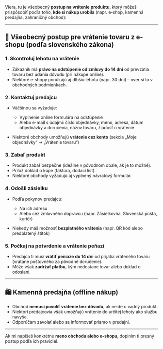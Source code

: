 Viera, tu je všeobecný **postup na vrátenie produktu**, ktorý môžeš prispôsobiť podľa toho, **kde si nákup urobila** (napr. e-shop, kamenná predajňa, zahraničný obchod):

---

## 📝 **Všeobecný postup pre vrátenie tovaru z e-shopu (podľa slovenského zákona)**

### 1. **Skontroluj lehotu na vrátenie**

* Zákazník má **právo na odstúpenie od zmluvy do 14 dní** od prevzatia tovaru bez udania dôvodu (pri nákupe online).
* Niektoré e-shopy ponúkajú aj dlhšiu lehotu (napr. 30 dní) – over si to v obchodných podmienkach.

### 2. **Kontaktuj predajcu**

* Väčšinou sa vyžaduje:

  * Vyplnenie online formulára na odstúpenie
  * Alebo e-mail s údajmi: číslo objednávky, meno, adresa, dátum objednávky a doručenia, názov tovaru, žiadosť o vrátenie
* Niektoré obchody umožňujú **vrátenie cez konto** (sekcia „Moje objednávky“ → „Vrátenie tovaru“)

### 3. **Zabaľ produkt**

* Produkt zabaľ bezpečne (ideálne v pôvodnom obale, ak je to možné).
* Prilož doklad o kúpe (faktúra, dodací list).
* Niektoré obchody vyžadujú aj vyplnený návratový formulár.

### 4. **Odošli zásielku**

* Podľa pokynov predajcu:

  * Na ich adresu
  * Alebo cez zmluvného dopravcu (napr. Zásielkovňa, Slovenská pošta, kuriér)
* Niekedy máš možnosť **bezplatného vrátenia** (napr. QR kód alebo predplatený štítok)

### 5. **Počkaj na potvrdenie a vrátenie peňazí**

* Predajca ti musí **vrátiť peniaze do 14 dní** od prijatia vráteného tovaru (vrátane poštovného za pôvodné doručenie).
* Môže však **zadržať platbu**, kým nedostane tovar alebo doklad o odoslaní.

---

## 🛍️ **Kamenná predajňa (offline nákup)**

* Obchod **nemusí povoliť vrátenie bez dôvodu**, ak neide o vadný produkt.
* Niektorí predajcovia však umožňujú vrátenie do určitej lehoty ako službu navyše.
* Odporúčam zavolať alebo sa informovať priamo v predajni.

---

Ak mi napíšeš konkrétne **meno obchodu alebo e-shopu**, doplním ti presný postup podľa ich pravidiel.
